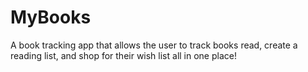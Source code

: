 # MyBooks
A book tracking app that allows the user to track books read, create a reading list, and shop for their wish list all in one place!
